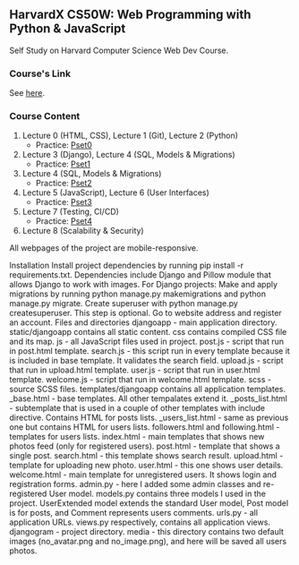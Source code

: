 ## HarvardX CS50W: Web Programming with Python & JavaScript

Self Study on Harvard Computer Science Web Dev Course.

### Course's Link ###
See [here](https://www.edx.org/course/cs50s-web-programming-with-python-and-javascript).

### Course Content ###
1. Lecture 0 (HTML, CSS), Lecture 1 (Git), Lecture 2 (Python)
    - Practice: [Pset0](https://github.com/Chong-Tuc-Yee/HarvardX-CS50-Web-Programming-with-Python-JavaScript/tree/main/Pset0/search)
2. Lecture 3 (Django), Lecture 4 (SQL, Models & Migrations)
    - Practice: [Pset1]()
3. Lecture 4 (SQL, Models & Migrations)
    - Practice: [Pset2]()
4. Lecture 5 (JavaScript), Lecture 6 (User Interfaces)
    - Practice: [Pset3]()
5. Lecture 7 (Testing, CI/CD)
    - Practice: [Pset4]()
7. Lecture 8 (Scalability & Security)

All webpages of the project are mobile-responsive.

Installation
Install project dependencies by running pip install -r requirements.txt. Dependencies include Django and Pillow module that allows Django to work with images.
For Django projects:
Make and apply migrations by running python manage.py makemigrations and python manage.py migrate.
Create superuser with python manage.py createsuperuser. This step is optional.
Go to website address and register an account.
Files and directories
djangoapp - main application directory.
static/djangoapp contains all static content.
css contains compiled CSS file and its map.
js - all JavaScript files used in project.
post.js - script that run in post.html template.
search.js - this script run in every template because it is included in base template. It validates the search field.
upload.js - script that run in upload.html template.
user.js - script that run in user.html template.
welcome.js - script that run in welcome.html template.
scss - source SCSS files.
templates/djangoapp contains all application templates.
_base.html - base templates. All other tempalates extend it.
_posts_list.html - subtemplate that is used in a couple of other templates with include directive. Contains HTML for posts lists.
_users_list.html - same as previous one but contains HTML for users lists.
followers.html and following.html - templates for users lists.
index.html - main templates that shows new photos feed (only for registered users).
post.html - template that shows a single post.
search.html - this template shows search result.
upload.html - template for uploading new photo.
user.html - this one shows user details.
welcome.html - main template for unregistered users. It shows login and registration forms.
admin.py - here I added some admin classes and re-registered User model.
models.py contains three models I used in the project. UserExtended model extends the standard User model, Post model is for posts, and Comment represents users comments.
urls.py - all application URLs.
views.py respectively, contains all application views.
djangogram - project directory.
media - this directory contains two default images (no_avatar.png and no_image.png), and here will be saved all users photos.
